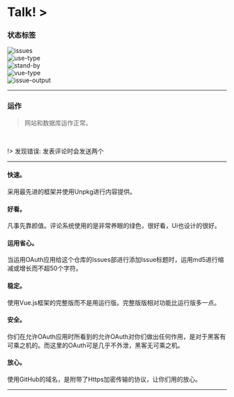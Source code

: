# Talk! >

### 状态标签
![issues](https://img.shields.io/github/issues/sunbossrs/suntalk_save.svg?style=flat-square)  
![use-type](https://img.shields.io/badge/use--type-vue.js-green.svg?style=flat-square)  
![stand-by](https://img.shields.io/badge/stand--by-vssue-green.svg?style=flat-square)  
![vue-type](https://img.shields.io/badge/vue--type-full-orange.svg?style=flat-square)  
![issue-output](https://img.shields.io/badge/issue--output-md5-lightgrey.svg?style=flat-square)

---
### 运作
> 网站和数据库运作正常。
<br/>

!> 发现错误: 发表评论时会发送两个

---

#### 快速。
采用最先进的框架并使用Unpkg进行内容提供。

#### 好看。
凡事先靠颜值。评论系统使用的是非常养眼的绿色，很好看，Ui也设计的很好。

#### 运用省心。
当运用OAuth应用给这个仓库的Issues部进行添加Issue标题时，运用md5进行缩减或增长而不超50个字符。

#### 稳定。
使用Vue.js框架的完整版而不是用运行版。完整版版相对功能比运行版多一点。

#### 安全。
你们在允许OAuth应用时所看到的允许OAuth对你们做出任何作用，是对于黑客有可乘之机的。而这里的OAuth可是几乎不外泄，黑客无可乘之机。

#### 放心。
使用GitHub的域名，是附带了Https加密传输的协议，让你们用的放心。

---

<div id="vssue"></div>
